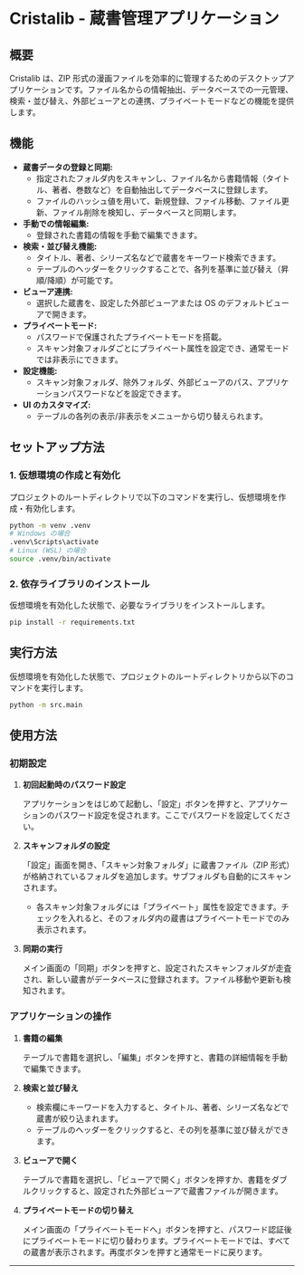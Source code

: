 # Cristalib - 蔵書管理アプリケーション

## 概要

Cristalib は、ZIP 形式の漫画ファイルを効率的に管理するためのデスクトップアプリケーションです。ファイル名からの情報抽出、データベースでの一元管理、検索・並び替え、外部ビューアとの連携、プライベートモードなどの機能を提供します。

## 機能

- **蔵書データの登録と同期:**
  - 指定されたフォルダ内をスキャンし、ファイル名から書籍情報（タイトル、著者、巻数など）を自動抽出してデータベースに登録します。
  - ファイルのハッシュ値を用いて、新規登録、ファイル移動、ファイル更新、ファイル削除を検知し、データベースと同期します。
- **手動での情報編集:**
  - 登録された書籍の情報を手動で編集できます。
- **検索・並び替え機能:**
  - タイトル、著者、シリーズ名などで蔵書をキーワード検索できます。
  - テーブルのヘッダーをクリックすることで、各列を基準に並び替え（昇順/降順）が可能です。
- **ビューア連携:**
  - 選択した蔵書を、設定した外部ビューアまたは OS のデフォルトビューアで開きます。
- **プライベートモード:**
  - パスワードで保護されたプライベートモードを搭載。
  - スキャン対象フォルダごとにプライベート属性を設定でき、通常モードでは非表示にできます。
- **設定機能:**
  - スキャン対象フォルダ、除外フォルダ、外部ビューアのパス、アプリケーションパスワードなどを設定できます。
- **UI のカスタマイズ:**
  - テーブルの各列の表示/非表示をメニューから切り替えられます。

## セットアップ方法

### 1. 仮想環境の作成と有効化

プロジェクトのルートディレクトリで以下のコマンドを実行し、仮想環境を作成・有効化します。

```bash
python -m venv .venv
# Windows の場合
.venv\Scripts\activate
# Linux (WSL) の場合
source .venv/bin/activate
```

### 2. 依存ライブラリのインストール

仮想環境を有効化した状態で、必要なライブラリをインストールします。

```bash
pip install -r requirements.txt
```

## 実行方法

仮想環境を有効化した状態で、プロジェクトのルートディレクトリから以下のコマンドを実行します。

```bash
python -m src.main
```

## 使用方法

### 初期設定

1. **初回起動時のパスワード設定**

   アプリケーションをはじめて起動し、「設定」ボタンを押すと、アプリケーションのパスワード設定を促されます。ここでパスワードを設定してください。

2. **スキャンフォルダの設定**

   「設定」画面を開き、「スキャン対象フォルダ」に蔵書ファイル（ZIP 形式）が格納されているフォルダを追加します。サブフォルダも自動的にスキャンされます。

   - 各スキャン対象フォルダには「プライベート」属性を設定できます。チェックを入れると、そのフォルダ内の蔵書はプライベートモードでのみ表示されます。

3. **同期の実行**

   メイン画面の「同期」ボタンを押すと、設定されたスキャンフォルダが走査され、新しい蔵書がデータベースに登録されます。ファイル移動や更新も検知されます。

### アプリケーションの操作

1. **書籍の編集**

   テーブルで書籍を選択し、「編集」ボタンを押すと、書籍の詳細情報を手動で編集できます。

2. **検索と並び替え**

   - 検索欄にキーワードを入力すると、タイトル、著者、シリーズ名などで蔵書が絞り込まれます。
   - テーブルのヘッダーをクリックすると、その列を基準に並び替えができます。

3. **ビューアで開く**

   テーブルで書籍を選択し、「ビューアで開く」ボタンを押すか、書籍をダブルクリックすると、設定された外部ビューアで蔵書ファイルが開きます。

4. **プライベートモードの切り替え**

   メイン画面の「プライベートモードへ」ボタンを押すと、パスワード認証後にプライベートモードに切り替わります。プライベートモードでは、すべての蔵書が表示されます。再度ボタンを押すと通常モードに戻ります。

---
